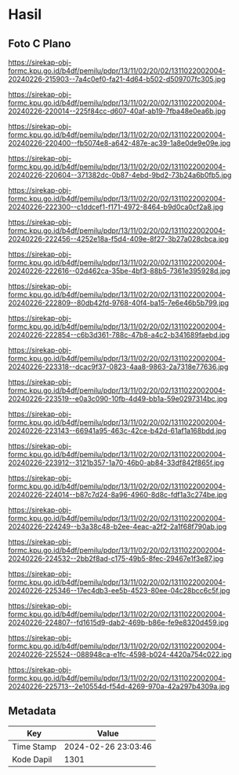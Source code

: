 # Hasil

## Foto C Plano

https://sirekap-obj-formc.kpu.go.id/b4df/pemilu/pdpr/13/11/02/20/02/1311022002004-20240226-215903--7a4c0ef0-fa21-4d64-b502-d509707fc305.jpg

https://sirekap-obj-formc.kpu.go.id/b4df/pemilu/pdpr/13/11/02/20/02/1311022002004-20240226-220014--225f84cc-d607-40af-ab19-7fba48e0ea6b.jpg

https://sirekap-obj-formc.kpu.go.id/b4df/pemilu/pdpr/13/11/02/20/02/1311022002004-20240226-220400--fb5074e8-a642-487e-ac39-1a8e0de9e09e.jpg

https://sirekap-obj-formc.kpu.go.id/b4df/pemilu/pdpr/13/11/02/20/02/1311022002004-20240226-220604--371382dc-0b87-4ebd-9bd2-73b24a6b0fb5.jpg

https://sirekap-obj-formc.kpu.go.id/b4df/pemilu/pdpr/13/11/02/20/02/1311022002004-20240226-222300--c1ddcef1-f171-4972-8464-b9d0ca0cf2a8.jpg

https://sirekap-obj-formc.kpu.go.id/b4df/pemilu/pdpr/13/11/02/20/02/1311022002004-20240226-222456--4252e18a-f5d4-409e-8f27-3b27a028cbca.jpg

https://sirekap-obj-formc.kpu.go.id/b4df/pemilu/pdpr/13/11/02/20/02/1311022002004-20240226-222616--02d462ca-35be-4bf3-88b5-7361e395928d.jpg

https://sirekap-obj-formc.kpu.go.id/b4df/pemilu/pdpr/13/11/02/20/02/1311022002004-20240226-222809--80db42fd-9768-40f4-ba15-7e6e46b5b799.jpg

https://sirekap-obj-formc.kpu.go.id/b4df/pemilu/pdpr/13/11/02/20/02/1311022002004-20240226-222854--c6b3d361-788c-47b8-a4c2-b341689faebd.jpg

https://sirekap-obj-formc.kpu.go.id/b4df/pemilu/pdpr/13/11/02/20/02/1311022002004-20240226-223318--dcac9f37-0823-4aa8-9863-2a7318e77636.jpg

https://sirekap-obj-formc.kpu.go.id/b4df/pemilu/pdpr/13/11/02/20/02/1311022002004-20240226-223519--e0a3c090-10fb-4d49-bb1a-59e0297314bc.jpg

https://sirekap-obj-formc.kpu.go.id/b4df/pemilu/pdpr/13/11/02/20/02/1311022002004-20240226-223143--66941a95-463c-42ce-b42d-61af1a168bdd.jpg

https://sirekap-obj-formc.kpu.go.id/b4df/pemilu/pdpr/13/11/02/20/02/1311022002004-20240226-223912--3121b357-1a70-46b0-ab84-33df842f865f.jpg

https://sirekap-obj-formc.kpu.go.id/b4df/pemilu/pdpr/13/11/02/20/02/1311022002004-20240226-224014--b87c7d24-8a96-4960-8d8c-fdf1a3c274be.jpg

https://sirekap-obj-formc.kpu.go.id/b4df/pemilu/pdpr/13/11/02/20/02/1311022002004-20240226-224249--b3a38c48-b2ee-4eac-a2f2-2a1f68f790ab.jpg

https://sirekap-obj-formc.kpu.go.id/b4df/pemilu/pdpr/13/11/02/20/02/1311022002004-20240226-224532--2bb2f8ad-c175-49b5-8fec-29467e1f3e87.jpg

https://sirekap-obj-formc.kpu.go.id/b4df/pemilu/pdpr/13/11/02/20/02/1311022002004-20240226-225346--17ec4db3-ee5b-4523-80ee-04c28bcc6c5f.jpg

https://sirekap-obj-formc.kpu.go.id/b4df/pemilu/pdpr/13/11/02/20/02/1311022002004-20240226-224807--fd1615d9-dab2-469b-b86e-fe9e8320d459.jpg

https://sirekap-obj-formc.kpu.go.id/b4df/pemilu/pdpr/13/11/02/20/02/1311022002004-20240226-225524--088948ca-e1fc-4598-b024-4420a754c022.jpg

https://sirekap-obj-formc.kpu.go.id/b4df/pemilu/pdpr/13/11/02/20/02/1311022002004-20240226-225713--2e10554d-f54d-4269-970a-42a297b4309a.jpg


## Metadata

| Key        | Value               |
| ---------- | ------------------- |
| Time Stamp | 2024-02-26 23:03:46 |
| Kode Dapil | 1301                |



